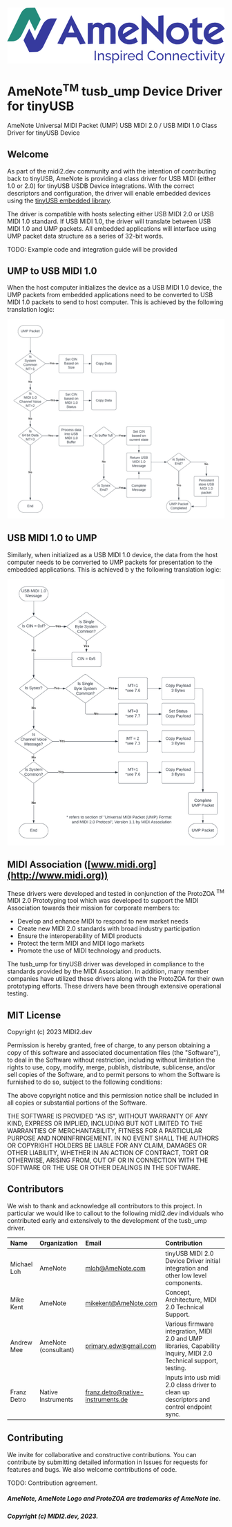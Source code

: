 <img src="doc/images/AmeNoteHoriz.png"
     alt="AmeNote Logo"
     style="center; margin-right: 100px;" />

# AmeNote<sup>TM</sup> tusb_ump Device Driver for tinyUSB

AmeNote Universal MIDI Packet (UMP) USB MIDI 2.0 / USB MIDI 1.0 Class Driver for tinyUSB Device

## Welcome

As part of the midi2.dev community and with the intention of contributing back to tinyUSB, AmeNote is providing a class driver for USB MIDI (either 1.0 or 2.0) for tinyUSB USDB Device integrations. With the correct descriptors and configuration, the driver will enable embedded devices using the
[tinyUSB embedded library](https://www.tinyusb.org).

The driver is compatible with hosts selecting either USB MIDI 2.0 or USB MIDI 1.0 standard. If
USB MIDI 1.0, the driver will translate between USB MIDI 1.0 and UMP packets. All embedded applications will interface using UMP packet data structure as a series of 32-bit words.

TODO: Example code and integration guide will be provided

## UMP to USB MIDI 1.0

When the host computer initializes the device as a USB MIDI 1.0 device, the UMP packets from embedded applications need to be converted to USB MIDI 1.0 packets to send to host computer. This is achieved by the following translation logic:

<img src="doc/images/UMPtoUSBMIDI1_0.png"
     alt="UMP to USB MIDI 1.0 Flowchart"
     style="center; margin-right: 100px;" />

## USB MIDI 1.0 to UMP

Similarly, when initialized as a USB MIDI 1.0 device, the data from the host computer needs to be converted to UMP packets for presentation to the embedded applications. This is achieved b y the following translation logic:

<img src="doc/images/USBMIDI1_0toUMP.png"
     alt="UMP to USB MIDI 1.0 Flowchart"
     style="center; margin-right: 100px;" />

## MIDI Association ([www.midi.org](http://www.midi.org))
These drivers were developed and tested in conjunction of the ProtoZOA <sup>TM</sup> MIDI 2.0 Prototyping tool which was developed to support the MIDI Association towards their mission for corporate members to:
- Develop and enhance MIDI to respond to new market needs
- Create new MIDI 2.0 standards with broad industry participation
- Ensure the interoperability of MIDI products
- Protect the term MIDI and MIDI logo markets
- Promote the use of MIDI technology and products.

The tusb_ump for tinyUSB driver was developed in compliance to the standards provided by the MIDI Association. In addition, many member companies have utilized these drivers along with the ProtoZOA for their own prototyping efforts. These drivers have been through extensive operational testing.

## MIT License

Copyright (c) 2023 MIDI2.dev

Permission is hereby granted, free of charge, to any person obtaining a copy
of this software and associated documentation files (the "Software"), to deal
in the Software without restriction, including without limitation the rights
to use, copy, modify, merge, publish, distribute, sublicense, and/or sell
copies of the Software, and to permit persons to whom the Software is
furnished to do so, subject to the following conditions:

The above copyright notice and this permission notice shall be included in all
copies or substantial portions of the Software.

THE SOFTWARE IS PROVIDED "AS IS", WITHOUT WARRANTY OF ANY KIND, EXPRESS OR
IMPLIED, INCLUDING BUT NOT LIMITED TO THE WARRANTIES OF MERCHANTABILITY,
FITNESS FOR A PARTICULAR PURPOSE AND NONINFRINGEMENT. IN NO EVENT SHALL THE
AUTHORS OR COPYRIGHT HOLDERS BE LIABLE FOR ANY CLAIM, DAMAGES OR OTHER
LIABILITY, WHETHER IN AN ACTION OF CONTRACT, TORT OR OTHERWISE, ARISING FROM,
OUT OF OR IN CONNECTION WITH THE SOFTWARE OR THE USE OR OTHER DEALINGS IN THE
SOFTWARE.

## Contributors

We wish to thank and acknowledge all contributors to this project. In particular we would like to callout to the following midi2.dev individuals who contributed early and extensively to the development of the tusb_ump driver.

| Name  | Organization  | Email  | Contribution  |
|:----------|:----------|:----------|:----------|
| Michael Loh    | AmeNote    | [mloh@AmeNote.com ](mailto:mloh@AmeNote.com)   | tinyUSB MIDI 2.0 Device Driver initial integration and other low level components.    |
| Mike Kent    | AmeNote    | [mikekent@AmeNote.com](mailto:mikekent@AmeNote.com)    | Concept, Architecture, MIDI 2.0 Technical Support.    |
| Andrew Mee    | AmeNote (consultant)    | [primary.edw@gmail.com ](mailto:primary.edw@gmail.com)   | Various firmware integration, MIDI 2.0 and UMP libraries, Capability Inquiry, MIDI 2.0 Technical support, testing.    |
| Franz Detro | Native Instruments | [franz.detro@native-instruments.de](mailto:franz.detro@native-instruments.de) | Inputs into usb midi 2.0 class driver to clean up descriptors and control endpoint sync. |

## Contributing

We invite for collaborative and constructive contributions. You can contribute by submitting detailed information in Issues for requests for features and bugs. We also welcome contributions of code.

TODO: Contribution agreement.

##### AmeNote, AmeNote Logo and ProtoZOA are trademarks of AmeNote Inc.
##### Copyright (c) MIDI2.dev, 2023.
